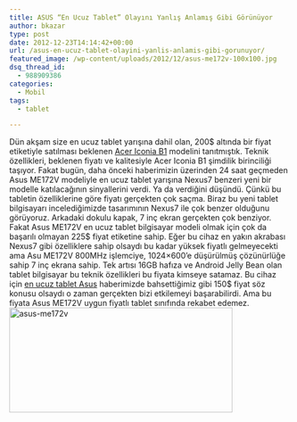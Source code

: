 ```yaml
---
title: ASUS “En Ucuz Tablet” Olayını Yanlış Anlamış Gibi Görünüyor
author: bkazar
type: post
date: 2012-12-23T14:14:42+00:00
url: /asus-en-ucuz-tablet-olayini-yanlis-anlamis-gibi-gorunuyor/
featured_image: /wp-content/uploads/2012/12/asus-me172v-100x100.jpg
dsq_thread_id:
  - 988909386
categories:
  - Mobil
tags:
  - tablet

---
```

Dün akşam size en ucuz tablet yarışına dahil olan, 200$ altında bir fiyat etiketiyle satılması beklenen [Acer Iconia B1][1] modelini tanıtmıştık. Teknik özellikleri, beklenen fiyatı ve kalitesiyle Acer Iconia B1 şimdilik birinciliği taşıyor. Fakat bugün, daha önceki haberimizin üzerinden 24 saat geçmeden Asus ME172V modeliyle en ucuz tablet yarışına Nexus7 benzeri yeni bir modelle katılacağının sinyallerini verdi. Ya da verdiğini düşündü. Çünkü bu tabletin özelliklerine göre fiyatı gerçekten çok saçma. Biraz bu yeni tablet bilgisayarı incelediğimizde tasarımının Nexus7 ile çok benzer olduğunu görüyoruz. Arkadaki dokulu kapak, 7 inç ekran gerçekten çok benziyor. Fakat Asus ME172V en ucuz tablet bilgisayar modeli olmak için çok da başarılı olmayan 225$ fiyat etiketine sahip. Eğer bu cihaz en yakın akrabası Nexus7 gibi özelliklere sahip olsaydı bu kadar yüksek fiyatlı gelmeyecekti ama Asu ME172V 800MHz işlemciye, 1024&#215;600’e düşürülmüş çözünürlüğe sahip 7 inç ekrana sahip. Tek artısı 16GB hafıza ve Android Jelly Bean olan tablet bilgisayar bu teknik özellikleri bu fiyata kimseye satamaz. Bu cihaz için [en ucuz tablet Asus][2] haberimizde bahsettiğimiz gibi 150$ fiyat söz konusu olsaydı o zaman gerçekten bizi etkilemeyi başarabilirdi. Ama bu fiyata Asus ME172V uygun fiyatlı tablet sınıfında rekabet edemez.  <img class="aligncenter size-large wp-image-10098" alt="asus-me172v" src="https://www.murekkep.org/wp-content/uploads/2012/12/asus-me172v-400x188.jpg" width="400" height="188" srcset="https://www.murekkep.org/wp-content/uploads/2012/12/asus-me172v-400x188.jpg 400w, https://www.murekkep.org/wp-content/uploads/2012/12/asus-me172v-50x23.jpg 50w, https://www.murekkep.org/wp-content/uploads/2012/12/asus-me172v-125x58.jpg 125w, https://www.murekkep.org/wp-content/uploads/2012/12/asus-me172v-300x141.jpg 300w, https://www.murekkep.org/wp-content/uploads/2012/12/asus-me172v-580x273.jpg 580w, https://www.murekkep.org/wp-content/uploads/2012/12/asus-me172v.jpg 776w" sizes="(max-width: 400px) 100vw, 400px" />

 [1]: https://www.murekkep.org/acer-en-ucuz-tablet-bilgisayar-yarisina-katiliyor-10054 "acer iconia b1"
 [2]: https://www.murekkep.org/asus-en-ucuz-tablet-pc-modelini-uretecek-9540 "en ucuz tablet"